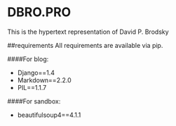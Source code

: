 # DBRO.PRO
This is the hypertext representation of David P. Brodsky	


##requirements
All requirements are available via pip.

####For blog:

+ Django==1.4
+ Markdown==2.2.0
+ PIL==1.1.7

####For sandbox:

+ beautifulsoup4==4.1.1